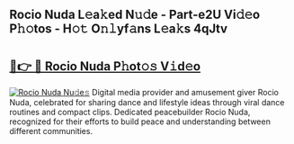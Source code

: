 ## Rocio Nuda L𝚎a𝚔ed N𝚞𝚍e - Part-e2U Vi𝚍𝚎o P𝚑𝚘tos - H𝚘𝚝 O𝚗𝚕yf𝚊ns L𝚎a𝚔s 4qJtv

# <h2><a href="http://kf25l6.oniu.top/?m=Rocio+Nuda">🔗👉 🔴 Rocio Nuda P𝚑ot𝚘𝚜 V𝚒d𝚎o</a></h2>

[![Rocio Nuda Nu𝚍e𝚜](https://i.imgur.com/0qMVB7G.gif)](http://kf25l6.oniu.top/?m=Rocio+Nuda)
Digital media provider and amusement giver Rocio Nuda, celebrated for sharing dance and lifestyle ideas through viral dance routines and compact clips. Dedicated peacebuilder Rocio Nuda, recognized for their efforts to build peace and understanding between different communities.  
